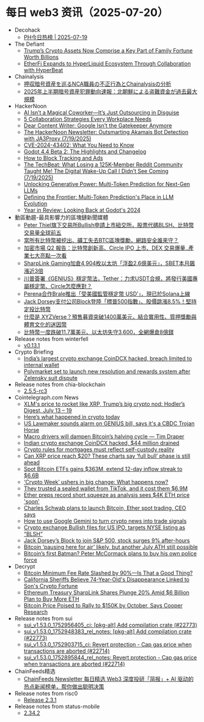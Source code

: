 # 每日 web3 资讯（2025-07-20）

- Decohack
  - [PH今日热榜 | 2025-07-19](https://decohack.com/producthunt-daily-2025-07-19/)
- The Defiant
  - [Trump’s Crypto Assets Now Comprise a Key Part of Family Fortune Worth Billions](https://thedefiant.io/news/people/trump-s-crypto-assets-now-comprise-a-key-part-of-family-fortune-worth-billions)
  - [EtherFi Expands to HyperLiquid Ecosystem Through Collaboration with HyperBeat](https://thedefiant.io/news/defi/etherfi-expands-to-hyperliquid-ecosystem-through-collaboration-with-hyperbeat)
- Chainalysis
  - [押収暗号資産を巡るNCA職員の不正行為とChainalysisの分析](https://www.chainalysis.com/blog/nca-officer-theft-of-seized-bitcoin-july-2025-japanese/)
  - [2025年上半期暗号資産犯罪動向速報：北朝鮮による盗難資金が過去最大規模](https://www.chainalysis.com/blog/2025-crypto-crime-mid-year-update-japanese/)
- HackerNoon
  - [AI Isn’t a Magical Coworker—It’s Just Outsourcing in Disguise](https://hackernoon.com/ai-isnt-a-magical-coworkerits-just-outsourcing-in-disguise?source=rss)
  - [5 Collaboration Strategies Every Workplace Needs](https://hackernoon.com/5-collaboration-strategies-every-workplace-needs?source=rss)
  - [Dear Content Writer: Google Isn’t the Gatekeeper Anymore](https://hackernoon.com/dear-content-writer-google-isnt-the-gatekeeper-anymore?source=rss)
  - [The HackerNoon Newsletter: Outsmarting Akamais Bot Detection with JA3Proxy (7/19/2025)](https://hackernoon.com/7-19-2025-newsletter?source=rss)
  - [CVE-2024-43402: What You Need to Know](https://hackernoon.com/cve-2024-43402-what-you-need-to-know?source=rss)
  - [Godot 4.4 Beta 2: The Highlights and Changelog](https://hackernoon.com/godot-44-beta-2-the-highlights-and-changelog?source=rss)
  - [How to Block Tracking and Ads](https://hackernoon.com/how-to-block-tracking-and-ads?source=rss)
  - [The TechBeat: What Losing a 125K-Member Reddit Community Taught Me! The Digital Wake-Up Call I Didn’t See Coming (7/19/2025)](https://hackernoon.com/7-19-2025-techbeat?source=rss)
  - [Unlocking Generative Power: Multi-Token Prediction for Next-Gen LLMs](https://hackernoon.com/unlocking-generative-power-multi-token-prediction-for-next-gen-llms?source=rss)
  - [Defining the Frontier: Multi-Token Prediction's Place in LLM Evolution](https://hackernoon.com/defining-the-frontier-multi-token-predictions-place-in-llm-evolution?source=rss)
  - [Year in Review: Looking Back at Godot's 2024](https://hackernoon.com/year-in-review-looking-back-at-godots-2024?source=rss)
- 動區動趨-最具影響力的區塊鏈新聞媒體
  - [Peter Thiel旗下交易所Bullish申請上市紐交所，股票代碼BLSH、比特幣交易量全球前五](https://www.blocktempo.com/bullish-applies-for-ipo-listing/)
  - [當所有比特幣被挖出、礦工失去BTC區塊獎勵，網路安全誰來守？](https://www.blocktempo.com/what-will-happen-when-all-21-million-bitcoins-are-mined/)
  - [加密市場 Q2 報告：比特幣創新高、Circle IPO 上市、DEX 交易爆量..產業七大亮點一次看](https://www.blocktempo.com/cryptocurrency-industry-q2-report/)
  - [SharpLink Gaming加倉4,904枚以太坊「浮盈2.6億美元」，SBET本月飆漲近3倍](https://www.blocktempo.com/sharplink-gaming-boosts-holdings-with-4904-eth-purchase/)
  - [川普簽署《GENIUS》穩定幣法，Tether：力求USDT合規，將發行美國專屬穩定幣、Circle怎麼應對？](https://www.blocktempo.com/genius-stablecoin-act-analysis/)
  - [Perena合作Brale推出「受美國監管穩定幣 USD’」，現已於Solana上線](https://www.blocktempo.com/perena-introduces-u-s-regulated-stablecoin-usd-live-on-solana/)
  - [Jack Dorsey支付公司Block登陸「標普500指數」、股價跳漲8.5%！堅持定投比特幣](https://www.blocktempo.com/block-included-in-sp-500-index/)
  - [什麼是 XYZVerse？預售募資突破1400萬美元，結合實用性、質押獎勵與體育文化的迷因幣](https://www.blocktempo.com/what-is-xyzverse/)
  - [比特幣一度跌破11.7萬美元、以太坊失守3,600，全網爆倉8億鎂](https://www.blocktempo.com/bitcoin-once-fell-below-117000/)
- Release notes from winterfell
  - [v0.13.1](https://github.com/facebook/winterfell/releases/tag/v0.13.1)
- Crypto Briefing
  - [India’s largest crypto exchange CoinDCX hacked, breach limited to internal wallet](https://cryptobriefing.com/coindcx-hack-exchange-breach/)
  - [Polymarket set to launch new resolution and rewards system after Zelensky suit dispute](https://cryptobriefing.com/polymarket-rewards-system-2025/)
- Release notes from chia-blockchain
  - [2.5.5-rc3](https://github.com/Chia-Network/chia-blockchain/releases/tag/2.5.5-rc3)
- Cointelegraph.com News
  - [XLM&#039;s price to rocket like XRP, Trump’s big crypto nod: Hodler’s Digest, July 13 – 19](https://cointelegraph.com/news/stellar-xlm-xrp-rally-donald-trump-crypto-sign-bill-hodlers-digest?utm_source=rss_feed&utm_medium=rss&utm_campaign=rss_partner_inbound)
  - [Here’s what happened in crypto today](https://cointelegraph.com/news/what-happened-in-crypto-today?utm_source=rss_feed&utm_medium=rss&utm_campaign=rss_partner_inbound)
  - [US Lawmaker sounds alarm on GENIUS bill, says it&#039;s a CBDC Trojan Horse](https://cointelegraph.com/news/us-lawmaker-alarm-genius-bill-cbdc-trojan-horse?utm_source=rss_feed&utm_medium=rss&utm_campaign=rss_partner_inbound)
  - [Macro drivers will dampen Bitcoin’s halving cycle — Tim Draper](https://cointelegraph.com/news/macro-factors-dampen-bitcoin-halving-tim-draper?utm_source=rss_feed&utm_medium=rss&utm_campaign=rss_partner_inbound)
  - [Indian crypto exchange CoinDCX hacked, $44 million drained](https://cointelegraph.com/news/crypto-exchange-coindcx-hacked-42-million-drained?utm_source=rss_feed&utm_medium=rss&utm_campaign=rss_partner_inbound)
  - [Crypto rules for mortgages must reflect self-custody reality](https://cointelegraph.com/news/fhfa-homebuyers-risk?utm_source=rss_feed&utm_medium=rss&utm_campaign=rss_partner_inbound)
  - [Can XRP price reach $20? These charts say ‘full bull’ phase is still ahead](https://cointelegraph.com/news/can-xrp-price-reach-dollar20-these-charts-full-bull-phase-still-ahead?utm_source=rss_feed&utm_medium=rss&utm_campaign=rss_partner_inbound)
  - [Spot Bitcoin ETFs gains $363M, extend 12-day inflow streak to $6.6B](https://cointelegraph.com/news/spot-bitcoin-etfs-363m-inflow-12-day-streak?utm_source=rss_feed&utm_medium=rss&utm_campaign=rss_partner_inbound)
  - [‘Crypto Week’ ushers in big change: What happens now?](https://cointelegraph.com/news/crypto-week-what-happens-now?utm_source=rss_feed&utm_medium=rss&utm_campaign=rss_partner_inbound)
  - [They trusted a sealed wallet from TikTok, and it cost them $6.9M](https://cointelegraph.com/explained/they-trusted-a-sealed-wallet-from-tiktok-and-it-cost-them-69m?utm_source=rss_feed&utm_medium=rss&utm_campaign=rss_partner_inbound)
  - [Ether preps record short squeeze as analysis sees $4K ETH price &#039;soon&#039;](https://cointelegraph.com/news/ether-preps-record-short-squeeze-analysis-4k-eth-price-soon?utm_source=rss_feed&utm_medium=rss&utm_campaign=rss_partner_inbound)
  - [Charles Schwab plans to launch Bitcoin, Ether spot trading, CEO says](https://cointelegraph.com/news/charles-schwab-launches-bitcoin-ether-spot-trading?utm_source=rss_feed&utm_medium=rss&utm_campaign=rss_partner_inbound)
  - [How to use Google Gemini to turn crypto news into trade signals](https://cointelegraph.com/news/how-to-use-google-gemini-to-turn-crypto-news-into-trade-signals?utm_source=rss_feed&utm_medium=rss&utm_campaign=rss_partner_inbound)
  - [Crypto exchange Bullish files for US IPO, targets NYSE listing as “BLSH”](https://cointelegraph.com/news/crypto-exchange-bullish-files-for-us-ipo-targets-nyse-listing-as-blsh?utm_source=rss_feed&utm_medium=rss&utm_campaign=rss_partner_inbound)
  - [Jack Dorsey’s Block to join S&amp;P 500, stock surges 9% after-hours](https://cointelegraph.com/news/block-inc-jack-dorsey-s-and-p-500-us-stocks-surge?utm_source=rss_feed&utm_medium=rss&utm_campaign=rss_partner_inbound)
  - [Bitcoin ‘pausing here for air’ likely, but another July ATH still possible](https://cointelegraph.com/news/bitcoin-price-consolidation-phase-possible-july-highs-forecast-trader?utm_source=rss_feed&utm_medium=rss&utm_campaign=rss_partner_inbound)
  - [Bitcoin’s first Batman? Peter McCormack plans to buy his own police force](https://cointelegraph.com/news/bitcoin-s-first-batman-peter-mccormack-plans-to-buy-his-own-police-force?utm_source=rss_feed&utm_medium=rss&utm_campaign=rss_partner_inbound)
- Decrypt
  - [Bitcoin Minimum Fee Rate Slashed by 90%—Is That a Good Thing?](https://decrypt.co/330474/bitcoin-fee-rate-slashed-90-is-that-good-thing)
  - [California Sheriffs Believe 74-Year-Old's Disappearance Linked to Son's Crypto Fortune](https://decrypt.co/330828/california-sheriffs-believe-74-year-olds-disappearance-linked-sons-crypto-fortune)
  - [Ethereum Treasury SharpLink Shares Plunge 20% Amid $6 Billion Plan to Buy More ETH](https://decrypt.co/330818/ethereum-treasury-sharplink-shares-plunge-20-amid-6-billion-plan-buy-eth)
  - [Bitcoin Price Poised to Rally to $150K by October, Says Cooper Research](https://decrypt.co/330928/bitcoin-poised-rally-150k-october-cooper-research)
- Release notes from sui
  - [sui_v1.53.0_1752956405_ci: [pkg-alt] Add compilation crate (#22773)](https://github.com/MystenLabs/sui/releases/tag/sui_v1.53.0_1752956405_ci)
  - [sui_v1.53.0_1752948383_rel_notes: [pkg-alt] Add compilation crate (#22773)](https://github.com/MystenLabs/sui/releases/tag/sui_v1.53.0_1752948383_rel_notes)
  - [sui_v1.53.0_1752903715_ci: Revert protection - Cap gas price when transactions are aborted (#22714)](https://github.com/MystenLabs/sui/releases/tag/sui_v1.53.0_1752903715_ci)
  - [sui_v1.53.0_1752895844_rel_notes: Revert protection - Cap gas price when transactions are aborted (#22714)](https://github.com/MystenLabs/sui/releases/tag/sui_v1.53.0_1752895844_rel_notes)
- ChainFeeds精选
  - [ChainFeeds Newsletter 每日精选 Web3 深度投研「简报」+ AI 驱动的热点新闻榜单，帮你做出聪明决策](https://substack.chainfeeds.xyz/p/eth-consensys-beta)
- Release notes from risc0
  - [Release 2.3.1](https://github.com/risc0/risc0/releases/tag/v2.3.1)
- Release notes from status-mobile
  - [2.34.2](https://github.com/status-im/status-mobile/releases/tag/2.34.2)
